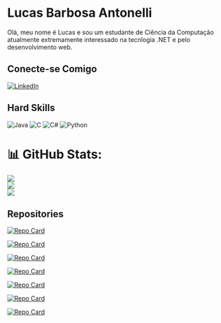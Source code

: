 

# Lucas Barbosa Antonelli   

Olá, meu nome é Lucas e sou um estudante de Ciência da Computação atualmente extremamente interessado na tecnlogia .NET e pelo desenvolvimento web.

## Conecte-se Comigo
[![LinkedIn](https://img.shields.io/badge/LinkedIn-000?style=for-the-badge&logo=linkedin&logoColor=0E76A8)](https://www.linkedin.com/in/lucas-antonelli/)

## Hard Skills
![Java](https://img.shields.io/badge/Java-000?style=for-the-badge&logo=java)
![C](https://img.shields.io/badge/C-000?style=for-the-badge&logo=c)
![C#](https://img.shields.io/badge/C%23-000?style=for-the-badge&logo=c-sharp&logoColor=823085)
![Python](https://img.shields.io/badge/Python-000?style=for-the-badge&logo=python)

# 📊 GitHub Stats:
![](https://github-readme-stats.vercel.app/api?username=lucasantonelli21&theme=radical&hide_border=false&include_all_commits=true&count_private=true)<br/>
![](https://github-readme-streak-stats.herokuapp.com/?user=lucasantonelli21&theme=radical&hide_border=false)<br/>
![](https://github-readme-stats.vercel.app/api/top-langs/?username=lucasantonelli21&theme=radical&hide_border=false&include_all_commits=true&count_private=true&layout=compact)



## Repositories



[![Repo Card](https://github-readme-stats.vercel.app/api/pin/?username=lucasantonelli21&repo=trilha-react-desafio-2&bg_color=000&border_color=30A3DC&show_icons=true&icon_color=30A3DC&title_color=E94D5F&text_color=FFF)](https://github.com/lucasantonelli21/trilha-react-desafio-2)

[![Repo Card](https://github-readme-stats.vercel.app/api/pin/?username=lucasantonelli21&repo=GitFind&bg_color=000&border_color=30A3DC&show_icons=true&icon_color=30A3DC&title_color=E94D5F&text_color=FFF)](https://github.com/lucasantonelli21/GitFind)

[![Repo Card](https://github-readme-stats.vercel.app/api/pin/?username=lucasantonelli21&repo=BotEnviarMensagem&bg_color=000&border_color=30A3DC&show_icons=true&icon_color=30A3DC&title_color=E94D5F&text_color=FFF)](https://github.com/lucasantonelli21/BotEnviarMensagem)

[![Repo Card](https://github-readme-stats.vercel.app/api/pin/?username=lucasantonelli21&repo=Aviario-Campo-Alegre&bg_color=000&border_color=30A3DC&show_icons=true&icon_color=30A3DC&title_color=E94D5F&text_color=FFF)](https://github.com/lucasantonelli21/Aviario-Campo-Alegre)

[![Repo Card](https://github-readme-stats.vercel.app/api/pin/?username=lucasantonelli21&repo=minimal-api-dio&bg_color=000&border_color=30A3DC&show_icons=true&icon_color=30A3DC&title_color=E94D5F&text_color=FFF)](https://github.com/lucasantonelli21/minimal-api-dio)

[![Repo Card](https://github-readme-stats.vercel.app/api/pin/?username=lucasantonelli21&repo=Trabalho-Final-Redes2&bg_color=000&border_color=30A3DC&show_icons=true&icon_color=30A3DC&title_color=E94D5F&text_color=FFF)](https://github.com/lucasantonelli21/Trabalho-Final-Redes2)

[![Repo Card](https://github-readme-stats.vercel.app/api/pin/?username=lucasantonelli21&repo=Analise-e-Projetos-de-Algoritmos&bg_color=000&border_color=30A3DC&show_icons=true&icon_color=30A3DC&title_color=E94D5F&text_color=FFF)](https://github.com/lucasantonelli21/Analise-e-Projetos-de-Algoritmos)
